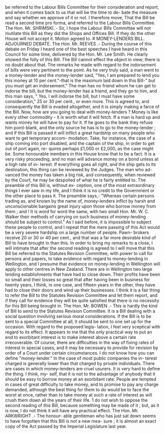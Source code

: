 be referred to the Labour Bills Committee for their consideration and report, and when it comes back to us that will be the time to de- bate the measure and say whether we approve of it or not. I therefore move, That the Bill be read a second time pro forma, and referred to the Labour Bills Committee. The Hon. Mr. SHRIMSKI. - Sir, I hope the Labour Bills Committee will not mutilate this Bill as they did the Shops and Offices Bill. If they do the other House will not accept it. Motion agreed to. # MONEY-LENDERS BILL. ADJOURNED DEBATE. The Hon. Mr. REEVES .- During the course of this debate on Friday I heard one of the best speeches I have heard in this Council for some time, delivered by the Hon. Mr. Lee Smith. He clearly showed the folly of this Bill. The Bill cannot effect the object in view; there is no doubt about that. The remarks he made with regard to the indorsement of bills were very pertinent to the point. As he very truly said, a man went to a money-lender and the money-lender said, "Yes, I am prepared to lend you this money at 10 per cent."-that is the maximum laid down in this Bill-" but you must get an indorsement." The man has no friend whom he can get to indorse the bill, but the money-lender has a friend, and they go to him, and this man says, " Yes, I will indorse the bill, but I must have some consideration," 25 or 30 per cent., or even more. This is agreed to, and consequently the Bill is evaded altogether, and it is simply making a farce of the Bill. Now, how are you going to deal with money-lenders ? Money is like every other commodity - it is worth what it will fetch. If a man is hard up and wants money he will have to pay for it. If he goes to the bank they refuse him point-blank, and the only source he has is to go to the money-lender ; and if this Bill is passed it will inflict a great hardship on many people who want to get temporary accom- modation. Take, for instance, the case of a ship coming into port disabled, and the captain of the ship, in order to get out of port again, re- quires perhaps £1,000 or £2,000, as the case might be. Some honourable members in this House know that to be a fact. It is a very risky proceeding, and no man will advance money on a bond unless at a high rate of in- terest. If everything goes all right, and the ship gets to its destination, this thing can be reviewed by the Judges. The man who ad- vanced the money has taken a big risk, and consequently, when reviewed by the Court, he may be despoiled of what he is fairly entitled to. The preamble of this Bill is, without ex- ception, one of the most extraordinary things I ever saw in my life, and I think it is no credit to the Government or the other place to pass it. The preamble says,- "Whereas certain persons trading as, and known by the name of, money-lenders inflict by harsh and unconscionable bargains great injury upon those who borrow money from them ; and ! It is word for word the same, with two small Hon. Mr. W. C. Walker their methods of carrying on such business of money-lending should be subject to control." As I said before, it is impossible to subject these people to control, and I repeat that the mere passing of this Act would be a very severe hardship on a large number of people. Pawn- brokers receive 20 or 30 or 40 per cent., and that was a far more desirable kind of Bill to have brought in than this. In order to bring my remarks to a close, I will intimate that after the second reading is agreed to I will move that this Bill be referred to the Statutes Revision Committee, with power to call for persons and papers, to take evidence with regard to money-lending in Wellington, and I presume that evidence on money-lending in Wellington will apply to other centres in New Zealand. There are in Wellington two large lending establishments that have had to close down. Their profits have been so small and their losses so great that after having been in business for twenty years, I think, in one case, and fifteen years in the other, they have had to close their doors and wind up their businesses. I think it is a fair thing to refer the Bill to the Statutes Revision Committee and let them report, and if they call for evidence they will be quite satisfied that there is no necessity for this Bill being brought in. The Hon. Mr. BOWEN .- This is hardly the kind of Bill to send to the Statutes Revision Committee. It is a Bill dealing with a social question involving serious moral considerations. If the Bill is to be sent to a special Committee at all, it should be sent to one set up for the occasion. With regard to the proposed legis- lation, I feel very sceptical with regard to its effect. It appears to me that the only practical way to put an end to exorbitant interest is to make interest above a certain rate irrecoverable. Of course, there are difficulties in the way of fixing rates of interest in special cases, and it may be necessary to provide for revision by order of a Court under certain circumstances. I do not know how you can define "money-lender." In the case of most public companies the in- terest charged is generally lower than that charged by private individuals. There are cases in which money-lenders are cruel usurers. It is very hard to define the thing. I think, my- self, that it is not to the advantage of anybody that it should be easy to borrow money at an exorbitant rate. People are tempted in cases of great difficulty to take money, and to promise to pay any charge demanded, although the best thing for them to do would be to face the worst at once, rather than to take money at such a rate of interest as will crush them down all the years of their life. 1 do not wish to oppose the second reading of this Bill, because something may be made of it ; but, as it is now, I do not think it will have any practical effect. The Hon. Mr. ARKWRIGHT .- The honour- able gentleman who has just sat down seems to have forgotten that this Bill is not a new mea- sure ; it is almost an exact copy of the Act passed by the Imperial Legislature last year. 